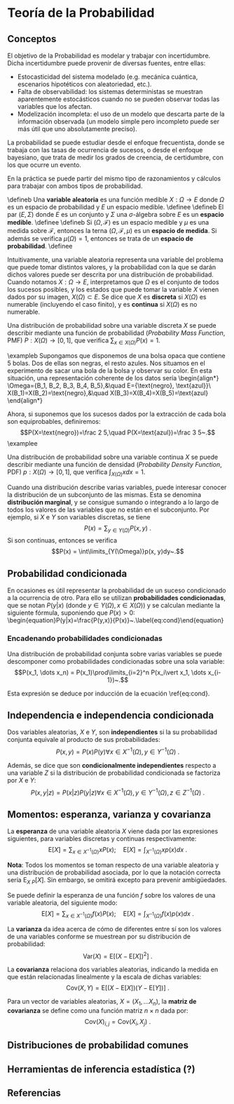 # Teoría de la Probabilidad

## Conceptos

El objetivo de la Probabilidad es modelar y trabajar con incertidumbre. Dicha incertidumbre puede provenir de diversas fuentes, entre ellas:

* Estocasticidad del sistema modelado (e.g. mecánica cuántica, escenarios hipotéticos con aleatoriedad, etc.).
* Falta de observabilidad: los sistemas deterministas se muestran aparentemente estocásticos cuando no se pueden observar todas las variables que los afectan.
* Modelización incompleta: el uso de un modelo que descarta parte de la información observada (un modelo simple pero incompleto puede ser más útil que uno absolutamente preciso).

La probabilidad se puede estudiar desde el enfoque frecuentista, donde se trabaja con las tasas de ocurrencia de sucesos, o desde el enfoque bayesiano, que trata de medir los grados de creencia, de certidumbre, con los que ocurre un evento.

En la práctica se puede partir del mismo tipo de razonamientos y cálculos para trabajar con ambos tipos de probabilidad.

\defineb
Una **variable aleatoria** es una función medible $X:\Omega\rightarrow E$ donde $\Omega$ es un espacio de probabilidad y $E$ un espacio medible.
\definee
\defineb
El par $(E, \Sigma)$ donde $E$ es un conjunto y $\Sigma$ una $\sigma$-álgebra sobre $E$ es un **espacio medible**.
\definee
\defineb
Si $(\Omega, \mathcal{F})$ es un espacio medible y $\mu$ es una medida sobre $\mathcal{F}$, entonces la terna $(\Omega, \mathcal{F}, \mu)$ es un **espacio de medida**. Si además se verifica $\mu(\Omega)=1$, entonces se trata de un **espacio de probabilidad**.
\definee

Intuitivamente, una variable aleatoria representa una variable del problema que puede tomar distintos valores, y la probabilidad con la que se darán dichos valores puede ser descrita por una distribución de probabilidad. Cuando notamos $X:\Omega\rightarrow E$, interpretamos que $\Omega$ es el conjunto de todos los sucesos posibles, y los estados que puede tomar la variable $X$ vienen dados por su imagen, $X(\Omega)\subset E$. Se dice que $X$ es **discreta** si $X(\Omega)$ es numerable (incluyendo el caso finito), y es **continua** si $X(\Omega)$ es no numerable.

Una distribución de probabilidad sobre una variable discreta $X$ se puede describir mediante una función de probabilidad (*Probability Mass Function*, PMF) $P:X(\Omega)\rightarrow [0,1]$, que verifica $\sum_{x\in X(\Omega)} P(x)=1$.

\exampleb
Supongamos que disponemos de una bolsa opaca que contiene 5 bolas. Dos de ellas son negras, el resto azules. Nos situamos en el experimento de sacar una bola de la bolsa y observar su color. En esta situación, una representación coherente de los datos sería
\begin{align*}
\Omega=\{B_1, B_2, B_3, B_4, B_5\},&\quad E=\{\text{negro}, \text{azul}\}\\
X(B_1)=X(B_2)=\text{negro},&\quad X(B_3)=X(B_4)=X(B_5)=\text{azul}
\end{align*}

Ahora, si suponemos que los sucesos dados por la extracción de cada bola son equiprobables, definiremos:
$$P(X=\text{negro})=\frac 2 5,\quad P(X=\text{azul})=\frac 3 5~.$$
\examplee

Una distribución de probabilidad sobre una variable continua $X$ se puede describir mediante una función de densidad (*Probability Density Function*, PDF) $p:X(\Omega)\rightarrow [0,1]$, que verifica $\int_{X(\Omega)} x dx=1$.

Cuando una distribución describe varias variables, puede interesar conocer la distribución de un subconjunto de las mismas. Esta se denomina **distribución marginal**, y se consigue sumando o integrando a lo largo de todos los valores de las variables que no están en el subconjunto. Por ejemplo, si $X$ e $Y$ son variables discretas, se tiene $$P(x) = \sum_{y\in Y(\Omega)}P(x, y)~.$$ Si son continuas, entonces se verifica $$P(x) = \int\limits_{Y(\Omega)}p(x, y)dy~.$$

## Probabilidad condicionada

En ocasiones es útil representar la probabilidad de un suceso condicionado a la ocurrencia de otro. Para ello se utilizan **probabilidades condicionadas**, que se notan $P(y|x)$ (donde $y\in Y(\Omega), x\in X(\Omega)$) y se calculan mediante la siguiente fórmula, suponiendo que $P(x) > 0$:
\begin{equation}P(y|x)=\frac{P(y,x)}{P(x)}~.\label{eq:cond}\end{equation}

### Encadenando probabilidades condicionadas

Una distribución de probabilidad conjunta sobre varias variables se puede descomponer como probabilidades condicionadas sobre una sola variable:
$$P(x_1, \dots x_n) = P(x_1)\prod\limits_{i=2}^n P(x_i\vert x_1, \dots x_{i-1})~.$$

Esta expresión se deduce por inducción de la ecuación \ref{eq:cond}.

## Independencia e independencia condicionada

Dos variables aleatorias, $X$ e $Y$, son **independientes** si la su probabilidad conjunta equivale al producto de sus probabilidades:
$$P(x,y)=P(x)P(y)\forall x\in X^{-1}(\Omega),y\in Y^{-1}(\Omega)~.$$

Además, se dice que son **condicionalmente independientes** respecto a una variable $Z$ si la distribución de probabilidad condicionada se factoriza por $X$ e $Y$:
$$P(x,y|z)=P(x|z)P(y|z)\forall x\in X^{-1}(\Omega),y\in Y^{-1}(\Omega),z\in Z^{-1}(\Omega)~.$$

## Momentos: esperanza, varianza y covarianza

La **esperanza** de una variable aleatoria $X$ viene dada por las expresiones siguientes, para variables discretas y continuas respectivamente:
$$\mathrm E[X]=\sum_{x\in X^{-1}(\Omega)}xP(x);\quad \mathrm E[X]=\int_{X^{-1}(\Omega)}xp(x)dx~.$$

**Nota**: Todos los momentos se toman respecto de una variable aleatoria y una distribución de probabilidad asociada, por lo que la notación correcta sería $\mathrm E_{X~P}[X]$. Sin embargo, se omitirá excepto para prevenir ambigüedades.

Se puede definir la esperanza de una función $f$ sobre los valores de una variable aleatoria, del siguiente modo:
$$\mathrm E[X]=\sum_{x\in X^{-1}(\Omega)}f(x)P(x);\quad \mathrm E[X]=\int_{X^{-1}(\Omega)}f(x)p(x)dx~.$$

La **varianza** da idea acerca de cómo de diferentes entre sí son los valores de una variables conforme se muestrean por su distribución de probabilidad:
$$\mathrm{Var}(X)=\mathrm E[(X-\mathrm E[X])^2]~.$$

La **covarianza** relaciona dos variables aleatorias, indicando la medida en que están relacionadas linealmente y la escala de dichas variables:
$$\mathrm{Cov}(X, Y)=\mathrm E[(X-\mathrm E[X])(Y-\mathrm E[Y])]~.$$

Para un vector de variables aleatorias, $X=(X_1, \dots X_n)$, la **matriz de covarianza** se define como una función matriz $n\times n$ dada por:
$$\mathrm{Cov}(X)_{i,j}=\mathrm{Cov}(X_i, X_j)~.$$

## Distribuciones de probabilidad comunes

## Herramientas de inferencia estadística (?)

## Referencias
